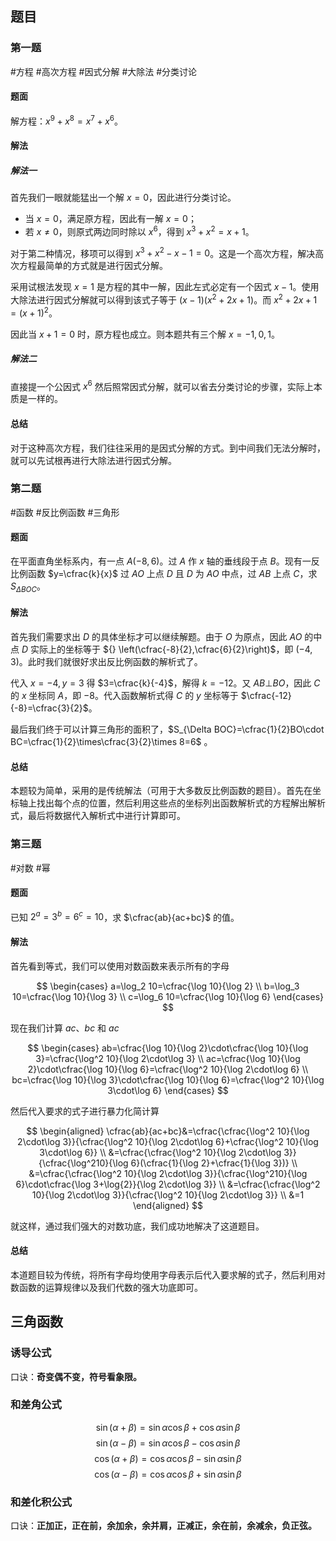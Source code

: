 ## 题目

### 第一题

#方程 #高次方程 #因式分解 #大除法 #分类讨论 

#### 题面

解方程：$x^9+x^8=x^7+x^6$。

#### 解法

##### 解法一

首先我们一眼就能猛出一个解 $x=0$，因此进行分类讨论。

- 当 $x=0$，满足原方程，因此有一解 $x=0$；
- 若 $x\ne 0$，则原式两边同时除以 $x^6$，得到 $x^3+x^2=x+1$。

对于第二种情况，移项可以得到 $x^3+x^2-x-1=0$。这是一个高次方程，解决高次方程最简单的方式就是进行因式分解。

采用试根法发现 $x=1$ 是方程的其中一解，因此左式必定有一个因式 $x-1$。使用大除法进行因式分解就可以得到该式子等于 $(x-1)(x^2+2x+1)$。而 $x^2+2x+1=(x+1)^2$。

因此当 $x+1=0$ 时，原方程也成立。则本题共有三个解 $x=-1,0,1$。

##### 解法二

直接提一个公因式 $x^6$ 然后照常因式分解，就可以省去分类讨论的步骤，实际上本质是一样的。

#### 总结

对于这种高次方程，我们往往采用的是因式分解的方式。到中间我们无法分解时，就可以先试根再进行大除法进行因式分解。

### 第二题

#函数 #反比例函数 #三角形 

#### 题面

在平面直角坐标系内，有一点 $A(-8,6)$。过 $A$ 作 $x$ 轴的垂线段于点 $B$。现有一反比例函数 $y=\cfrac{k}{x}$ 过 $AO$ 上点 $D$ 且 $D$ 为 $AO$ 中点，过 $AB$ 上点 $C$，求 $S_{\Delta BOC}$。

#### 解法

首先我们需要求出 $D$ 的具体坐标才可以继续解题。由于 $O$ 为原点，因此 $AO$ 的中点 $D$ 实际上的坐标等于 ${} \left(\cfrac{-8}{2},\cfrac{6}{2}\right)$，即 $(-4,3)$。此时我们就很好求出反比例函数的解析式了。

代入 $x=-4,y=3$ 得 $3=\cfrac{k}{-4}$，解得 $k=-12$。又 $AB\bot BO$，因此 $C$ 的 $x$ 坐标同 $A$，即 $-8$。代入函数解析式得 $C$ 的 $y$ 坐标等于 $\cfrac{-12}{-8}=\cfrac{3}{2}$。

最后我们终于可以计算三角形的面积了，$S_{\Delta BOC}=\cfrac{1}{2}BO\cdot BC=\cfrac{1}{2}\times\cfrac{3}{2}\times 8=6$ 。

#### 总结

本题较为简单，采用的是传统解法（可用于大多数反比例函数的题目）。首先在坐标轴上找出每个点的位置，然后利用这些点的坐标列出函数解析式的方程解出解析式，最后将数据代入解析式中进行计算即可。

### 第三题

#对数 #幂 

#### 题面

已知 $2^a=3^b=6^c=10$，求 $\cfrac{ab}{ac+bc}$ 的值。

#### 解法

首先看到等式，我们可以使用对数函数来表示所有的字母

$$
\begin{cases}
a=\log_2 10=\cfrac{\log 10}{\log 2} \\
b=\log_3 10=\cfrac{\log 10}{\log 3} \\
c=\log_6 10=\cfrac{\log 10}{\log 6}
\end{cases}
$$

现在我们计算 $ac$、$bc$ 和 $ac$

$$
\begin{cases}
ab=\cfrac{\log 10}{\log 2}\cdot\cfrac{\log 10}{\log 3}=\cfrac{\log^2 10}{\log 2\cdot\log 3} \\
ac=\cfrac{\log 10}{\log 2}\cdot\cfrac{\log 10}{\log 6}=\cfrac{\log^2 10}{\log 2\cdot\log 6} \\
bc=\cfrac{\log 10}{\log 3}\cdot\cfrac{\log 10}{\log 6}=\cfrac{\log^2 10}{\log 3\cdot\log 6}
\end{cases}
$$

然后代入要求的式子进行暴力化简计算

$$
\begin{aligned}
\cfrac{ab}{ac+bc}&=\cfrac{\cfrac{\log^2 10}{\log 2\cdot\log 3}}{\cfrac{\log^2 10}{\log 2\cdot\log 6}+\cfrac{\log^2 10}{\log 3\cdot\log 6}} \\
&=\cfrac{\cfrac{\log^2 10}{\log 2\cdot\log 3}}{\cfrac{\log^210}{\log 6}(\cfrac{1}{\log 2}+\cfrac{1}{\log 3})} \\
&=\cfrac{\cfrac{\log^2 10}{\log 2\cdot\log 3}}{\cfrac{\log^210}{\log 6}\cdot\cfrac{\log 3+\log{2}}{\log 2\cdot\log 3}} \\
&=\cfrac{\cfrac{\log^2 10}{\log 2\cdot\log 3}}{\cfrac{\log^2 10}{\log 2\cdot\log 3}} \\
&=1
\end{aligned}
$$

就这样，通过我们强大的对数功底，我们成功地解决了这道题目。

#### 总结

本道题目较为传统，将所有字母均使用字母表示后代入要求解的式子，然后利用对数函数的运算规律以及我们代数的强大功底即可。

## 三角函数

### 诱导公式

口诀：**奇变偶不变，符号看象限。**

### 和差角公式

$$
\sin(\alpha+\beta)=\sin\alpha\cos\beta+\cos\alpha\sin\beta
$$
$$
\sin(\alpha-\beta)=\sin\alpha\cos\beta-\cos\alpha\sin\beta
$$
$$
\cos(\alpha+\beta)=\cos\alpha\cos\beta-\sin\alpha\sin\beta
$$
$$
\cos(\alpha-\beta)=\cos\alpha\cos\beta+\sin\alpha\sin\beta
$$

### 和差化积公式

口诀：**正加正，正在前，余加余，余并肩，正减正，余在前，余减余，负正弦。**
